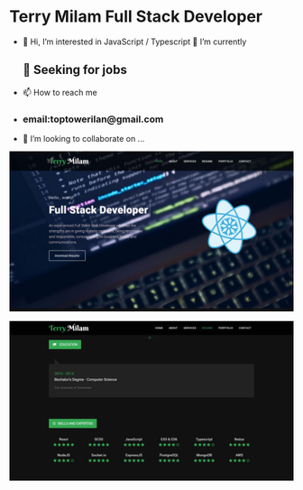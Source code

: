 # Terry Milam Full Stack Developer

- 👋 Hi, I’m interested in JavaScript / Typescript 🌱
I’m currently <h2>👀 Seeking for jobs</h2>

- 📫 How to reach me 
- <h3>email:<b>toptowerilan@gmail.com</b></h3>
- 💞️ I’m looking to collaborate on ...

<!--- ---->
![screenshot-2](/src/shot-2.jpg)

![screenshot-3](/src/shot-3.jpg)

<!---
toptowermilan/toptowermilan is a ✨ special ✨ repository because its `README.md` (this file) appears on your GitHub profile.
You can click the Preview link to take a look at your changes.
--->

